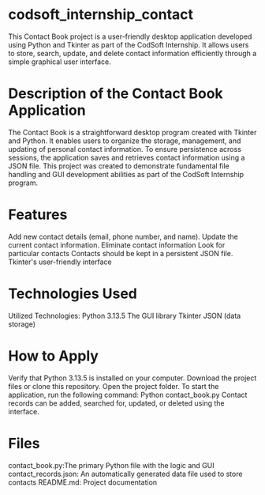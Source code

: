 # codsoft_internship_contact
This Contact Book project is a user-friendly desktop application developed using Python and Tkinter as part of the CodSoft Internship. It allows users to store, search, update, and delete contact information efficiently through a simple graphical user interface.

# Description of the Contact Book Application
The Contact Book is a straightforward desktop program created with Tkinter and Python. It enables users to organize the storage, management, and updating of personal contact information. To ensure persistence across sessions, the application saves and retrieves contact information using a JSON file. This project was created to demonstrate fundamental file handling and GUI development abilities as part of the CodSoft Internship program.

# Features
Add new contact details (email, phone number, and name).
Update the current contact information.
Eliminate contact information
Look for particular contacts
Contacts should be kept in a persistent JSON file.
Tkinter's user-friendly interface

# Technologies Used
Utilized Technologies: Python 3.13.5
The GUI library Tkinter
JSON (data storage)

# How to Apply
Verify that Python 3.13.5 is installed on your computer.
Download the project files or clone this repository.
Open the project folder.
To start the application, run the following command:
Python contact_book.py
Contact records can be added, searched for, updated, or deleted using the interface.

# Files 
contact_book.py:The primary Python file with the logic and GUI
contact_records.json: An automatically generated data file used to store contacts
README.md: Project documentation
